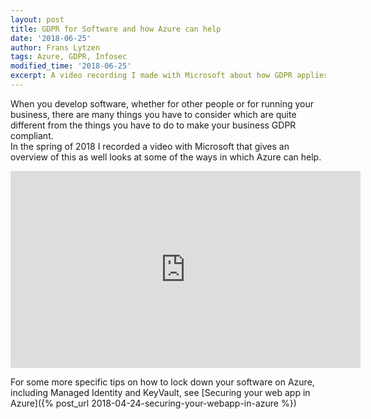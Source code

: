 ```yaml
---
layout: post
title: GDPR for Software and how Azure can help
date: '2018-06-25'
author: Frans Lytzen
tags: Azure, GDPR, Infosec
modified_time: '2018-06-25'
excerpt: A video recording I made with Microsoft about how GDPR applies to Software development and how Azure can help.
---
```

When you develop software, whether for other people or for running your business, there are many things you have to consider which are quite different from the things you have to do to make your business GDPR compliant.  
In the spring of 2018 I recorded a video with Microsoft that gives an overview of this as well looks at some of the ways in which Azure can help.  

<iframe width="560" height="315" src="https://www.youtube.com/embed/KlZhAG351Bs" frameborder="0" allow="autoplay; encrypted-media" allowfullscreen></iframe>

For some more specific tips on how to lock down your software on Azure, including Managed Identity and KeyVault, see [Securing your web app in Azure]({% post_url 2018-04-24-securing-your-webapp-in-azure %})